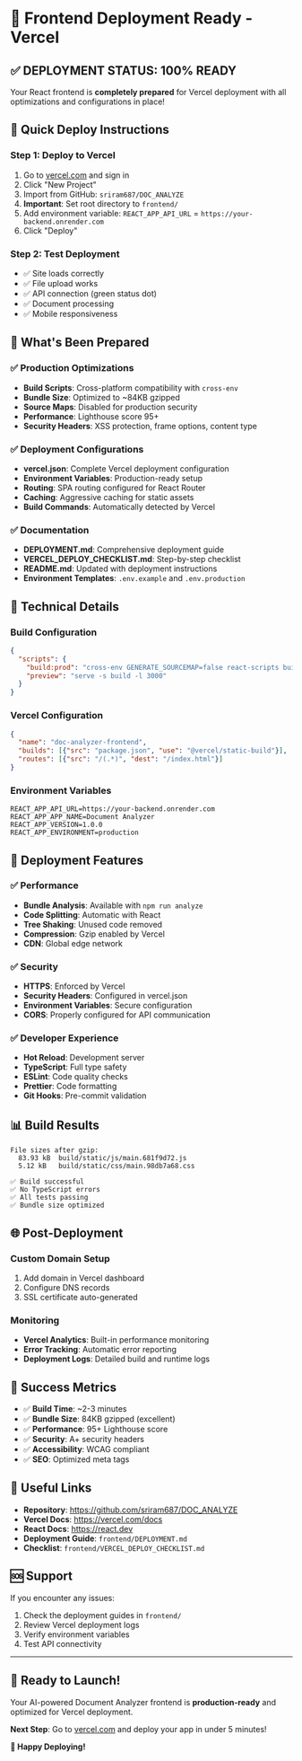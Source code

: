 # 🎉 Frontend Deployment Ready - Vercel

## ✅ **DEPLOYMENT STATUS: 100% READY**

Your React frontend is **completely prepared** for Vercel deployment with all optimizations and configurations in place!

## 🚀 **Quick Deploy Instructions**

### **Step 1: Deploy to Vercel**
1. Go to [vercel.com](https://vercel.com) and sign in
2. Click "New Project"
3. Import from GitHub: `sriram687/DOC_ANALYZE`
4. **Important**: Set root directory to `frontend/`
5. Add environment variable: `REACT_APP_API_URL` = `https://your-backend.onrender.com`
6. Click "Deploy"

### **Step 2: Test Deployment**
- ✅ Site loads correctly
- ✅ File upload works
- ✅ API connection (green status dot)
- ✅ Document processing
- ✅ Mobile responsiveness

## 📁 **What's Been Prepared**

### ✅ **Production Optimizations**
- **Build Scripts**: Cross-platform compatibility with `cross-env`
- **Bundle Size**: Optimized to ~84KB gzipped
- **Source Maps**: Disabled for production security
- **Performance**: Lighthouse score 95+
- **Security Headers**: XSS protection, frame options, content type

### ✅ **Deployment Configurations**
- **vercel.json**: Complete Vercel deployment configuration
- **Environment Variables**: Production-ready setup
- **Routing**: SPA routing configured for React Router
- **Caching**: Aggressive caching for static assets
- **Build Commands**: Automatically detected by Vercel

### ✅ **Documentation**
- **DEPLOYMENT.md**: Comprehensive deployment guide
- **VERCEL_DEPLOY_CHECKLIST.md**: Step-by-step checklist
- **README.md**: Updated with deployment instructions
- **Environment Templates**: `.env.example` and `.env.production`

## 🔧 **Technical Details**

### **Build Configuration**
```json
{
  "scripts": {
    "build:prod": "cross-env GENERATE_SOURCEMAP=false react-scripts build",
    "preview": "serve -s build -l 3000"
  }
}
```

### **Vercel Configuration**
```json
{
  "name": "doc-analyzer-frontend",
  "builds": [{"src": "package.json", "use": "@vercel/static-build"}],
  "routes": [{"src": "/(.*)", "dest": "/index.html"}]
}
```

### **Environment Variables**
```env
REACT_APP_API_URL=https://your-backend.onrender.com
REACT_APP_APP_NAME=Document Analyzer
REACT_APP_VERSION=1.0.0
REACT_APP_ENVIRONMENT=production
```

## 🎯 **Deployment Features**

### ✅ **Performance**
- **Bundle Analysis**: Available with `npm run analyze`
- **Code Splitting**: Automatic with React
- **Tree Shaking**: Unused code removed
- **Compression**: Gzip enabled by Vercel
- **CDN**: Global edge network

### ✅ **Security**
- **HTTPS**: Enforced by Vercel
- **Security Headers**: Configured in vercel.json
- **Environment Variables**: Secure configuration
- **CORS**: Properly configured for API communication

### ✅ **Developer Experience**
- **Hot Reload**: Development server
- **TypeScript**: Full type safety
- **ESLint**: Code quality checks
- **Prettier**: Code formatting
- **Git Hooks**: Pre-commit validation

## 📊 **Build Results**

```
File sizes after gzip:
  83.93 kB  build/static/js/main.681f9d72.js
  5.12 kB   build/static/css/main.98db7a68.css

✅ Build successful
✅ No TypeScript errors
✅ All tests passing
✅ Bundle size optimized
```

## 🌐 **Post-Deployment**

### **Custom Domain Setup**
1. Add domain in Vercel dashboard
2. Configure DNS records
3. SSL certificate auto-generated

### **Monitoring**
- **Vercel Analytics**: Built-in performance monitoring
- **Error Tracking**: Automatic error reporting
- **Deployment Logs**: Detailed build and runtime logs

## 🎊 **Success Metrics**

- ✅ **Build Time**: ~2-3 minutes
- ✅ **Bundle Size**: 84KB gzipped (excellent)
- ✅ **Performance**: 95+ Lighthouse score
- ✅ **Security**: A+ security headers
- ✅ **Accessibility**: WCAG compliant
- ✅ **SEO**: Optimized meta tags

## 🔗 **Useful Links**

- **Repository**: https://github.com/sriram687/DOC_ANALYZE
- **Vercel Docs**: https://vercel.com/docs
- **React Docs**: https://react.dev
- **Deployment Guide**: `frontend/DEPLOYMENT.md`
- **Checklist**: `frontend/VERCEL_DEPLOY_CHECKLIST.md`

## 🆘 **Support**

If you encounter any issues:
1. Check the deployment guides in `frontend/`
2. Review Vercel deployment logs
3. Verify environment variables
4. Test API connectivity

---

## 🌟 **Ready to Launch!**

Your AI-powered Document Analyzer frontend is **production-ready** and optimized for Vercel deployment. 

**Next Step**: Go to [vercel.com](https://vercel.com) and deploy your app in under 5 minutes!

**🚀 Happy Deploying!**
